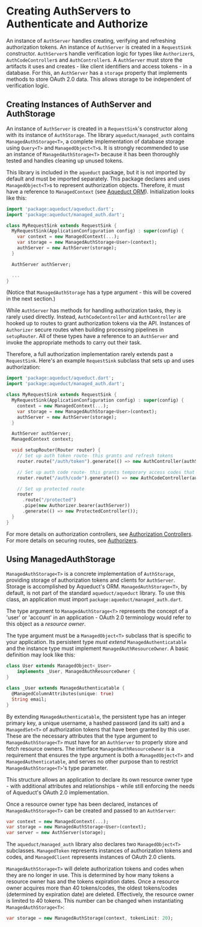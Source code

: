 # Creating AuthServers to Authenticate and Authorize

An instance of `AuthServer` handles creating, verifying and refreshing authorization tokens. An instance of `AuthServer` is created in a `RequestSink` constructor. `AuthServer`s handle verification logic for types like `Authorizer`s, `AuthCodeController`s and `AuthController`s. A `AuthServer` must store the artifacts it uses and creates - like client identifiers and access tokens - in a database. For this, an `AuthServer` has a `storage` property that implements methods to store OAuth 2.0 data. This allows storage to be independent of verification logic.

## Creating Instances of AuthServer and AuthStorage

An instance of `AuthServer` is created in a `RequestSink`'s constructor along with its instance of `AuthStorage`. The library `aqueduct/managed_auth` contains `ManagedAuthStorage<T>`, a complete implementation of database storage using `Query<T>` and `ManagedObject<T>`s. It is strongly recommended to use an instance of `ManagedAuthStorage<T>` because it has been thoroughly tested and handles cleaning up unused tokens.

This library is included in the `aqueduct` package, but it is not imported by default and must be imported separately. This package declares and uses `ManagedObject<T>`s to represent authorization objects. Therefore, it must have a reference to `ManagedContext` (see [Aqueduct ORM](../db/overview.md)). Initialization looks like this:

```dart
import 'package:aqueduct/aqueduct.dart';
import 'package:aqueduct/managed_auth.dart';

class MyRequestSink extends RequestSink {
  MyRequestSink(ApplicationConfiguration config) : super(config) {
    var context = new ManagedContext(...);
    var storage = new ManagedAuthStorage<User>(context);
    authServer = new AuthServer(storage);
  }

  AuthServer authServer;

  ...
}
```

(Notice that `ManagedAuthStorage` has a type argument - this will be covered in the next section.)

While `AuthServer` has methods for handling authorization tasks, they is rarely used directly. Instead, `AuthCodeController` and `AuthController` are hooked up to routes to grant authorization tokens via the API. Instances of `Authorizer` secure routes when building processing pipelines in `setupRouter`. All of these types have a reference to an `AuthServer` and invoke the appropriate methods to carry out their task.

Therefore, a full authorization implementation rarely extends past a `RequestSink`. Here's an example `RequestSink` subclass that sets up and uses authorization:

```dart
import 'package:aqueduct/aqueduct.dart';
import 'package:aqueduct/managed_auth.dart';

class MyRequestSink extends RequestSink {
  MyRequestSink(ApplicationConfiguration config) : super(config) {
    context = new ManagedContext(...);
    var storage = new ManagedAuthStorage<User>(context);
    authServer = new AuthServer(storage);
  }

  AuthServer authServer;
  ManagedContext context;

  void setupRouter(Router router) {
    // Set up auth token route- this grants and refresh tokens
    router.route("/auth/token").generate(() => new AuthController(authServer));

    // Set up auth code route- this grants temporary access codes that can be exchanged for token
    router.route("/auth/code").generate(() => new AuthCodeController(authServer));

    // Set up protected route
    router
      .route("/protected")
      .pipe(new Authorizer.bearer(authServer))
      .generate(() => new ProtectedController());
  }
}
```

For more details on authorization controllers, see [Authorization Controllers](controllers.md). For more details on securing routes, see [Authorizers](authorizer.md).

## Using ManagedAuthStorage

`ManagedAuthStorage<T>` is a concrete implementation of `AuthStorage`, providing storage of authorization tokens and clients for `AuthServer`. Storage is accomplished by Aqueduct's ORM. `ManagedAuthStorage<T>`, by default, is not part of the standard `aqueduct/aqueduct` library. To use this class, an application must import `package:aqueduct/managed_auth.dart`.

The type argument to `ManagedAuthStorage<T>` represents the concept of a 'user' or 'account' in an application - OAuth 2.0 terminology would refer to this object as a *resource owner*.

The type argument must be a `ManagedObject<T>` subclass that is specific to your application. Its persistent type *must extend* `ManagedAuthenticatable` and the instance type must implement `ManagedAuthResourceOwner`. A basic definition may look like this:

```dart
class User extends ManagedObject<_User>
    implements _User, ManagedAuthResourceOwner {
}

class _User extends ManagedAuthenticatable {
  @ManagedColumnAttributes(unique: true)
  String email;
}
```

By extending `ManagedAuthenticatable`, the persistent type has an integer primary key, a unique username, a hashed password (and its salt) and a `ManagedSet<T>` of authorization tokens that have been granted by this user. These are the necessary attributes that the type argument to `ManagedAuthStorage<T>` must have for an `AuthServer` to properly store and fetch resource owners. The interface `ManagedAuthResourceOwner` is a requirement that ensures the type argument is both a `ManagedObject<T>` and `ManagedAuthenticatable`, and serves no other purpose than to restrict `ManagedAuthStorage<T>`'s type parameter.

This structure allows an application to declare its own resource owner type - with additional attributes and relationships - while still enforcing the needs of Aqueduct's OAuth 2.0 implementation.

Once a resource owner type has been declared, instances of `ManagedAuthStorage<T>` can be created and passed to an `AuthServer`:

```dart
var context = new ManagedContext(...);
var storage = new ManagedAuthStorage<User>(context);
var server = new AuthServer(storage);
```

The `aqueduct/managed_auth` library also declares two `ManagedObject<T>` subclasses. `ManagedToken` represents instances of authorization tokens and codes, and `ManagedClient` represents instances of OAuth 2.0 clients.

`ManagedAuthStorage<T>` will delete authorization tokens and codes when they are no longer in use. This is determined by how many tokens a resource owner has and the tokens expiration dates. Once a resource owner acquires more than 40 tokens/codes, the oldest tokens/codes (determined by expiration date) are deleted. Effectively, the resource owner is limited to 40 tokens. This number can be changed when instantiating `ManagedAuthStorage<T>`:

```dart
var storage = new ManagedAuthStorage(context, tokenLimit: 20);
```
